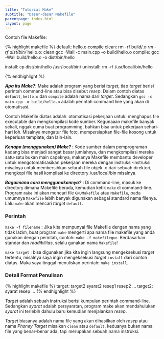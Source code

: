 ```yaml
---
title: "Tutorial Make"
subtitle: "Dasar-dasar Makefile"
parentpage: index.html
layout: page
---
```

Contoh file Makefile:

{% highlight makefile %}
default: hello.o compile
clean:
    rm -rf build/*.o
    rm -rf dist/bin/*
hello.o: clean 
    gcc -Wall -c main.cpp -o build/hello.o
compile:
    gcc -Wall build/hello.o -o dist/bin/hello

install:
    cp dist/bin/hello /usr/local/bin/
uninstall:
    rm -rf /usr/local/bin/hello

{% endhighlight %}

***Apa itu Make?***: Make adalah program yang berisi *target*, tiap *target* berisi perintah command-line atau bisa disebut *resep*. Dalam contoh diatas `default`, `hello.o` dan `compile` adalah nama dari *target*. Sedangkan `gcc -c main.cpp -o build/hello.o` adalah perintah command line yang akan di otomatisasi.

Contoh Makefile diatas adalah: otomatisasi pekerjaan untuk: menghapus file executable dan mengkompilasi kode sumber. Kegunaaan makefile banyak sekali, nggak cuma buat programming, bahkan bisa untuk pekerjaan sehari-hari loh. Misalnya mengatur file foto, mempersiapkan file-file kosong untuk keperluan template, dan lain-lain.

***Kenapa (menggunakan) Make?*** : Kode sumber dalam pemprograman kadang bisa menjadi sangat besar jumlahnya, dan mengkompilasi mereka satu-satu bukan main capeknya, makanya Makefile membantu developer untuk mengotomatisasikan pekerjaan mereka dengan instruksi-instruksi misalnya untuk membersihkan seluruh file objek .o dari sebuah direktori, mengkopi file hasil kompilasi ke directory /usr/local/bin misalnya.

***Bagaimana cara menggunakannya?*** : Di command-line, masuk ke directory dimana Makefile berada, kemudian ketik `make` di command-line. Program `make` ini akan mencari file `GNUMakefile` atau `Makefile`, pada umumnya `Makefile` lebih banyak digunakan sebagai standard nama filenya. Lalu `make` akan mencari *target* `default`.

### Perintah

`make -f filename` : Jika kita mempunyai file Makefile dengan nama yang tidak lazim, buat program `make` mengerti apa nama file makefile yang anda gunakan dengan perintah, contoh: `make -f makefilegue`. Berdasarkan standar dan *readibilitas*, selalu gunakan nama `Makefile`!

`make target` : bisa digunakan jika kita ingin langsung mengeksekusi *target* tertentu, misalnya saya ingin mengeksekusi *target* `install` dari contoh diatas. Maka saya tinggal menuliskan perintah: `make install`.

### Detail Format Penulisan

{% highlight makefile %}
target: target2 syarat2
    resep1
    resep2
    ...
target2: syarat
    resep
    ...
{% endhighlight %}

*Target* adalah sebuah instruksi berisi kumpulan perintah command-line. Sedangkan *syarat* adalah persyaratan, program make akan mendahulukan *syarat* ini terlebih dahulu baru kemudian menjalankan *resep*.

*Target* biasanya adalah nama file yang akan dihasilkan oleh *resep* atau nama *Phoney Target* misalkan `clean` atau `default`, keduanya bukan nama file yang benar-benar ada, tapi merupakan sebuah nama instruksi.
